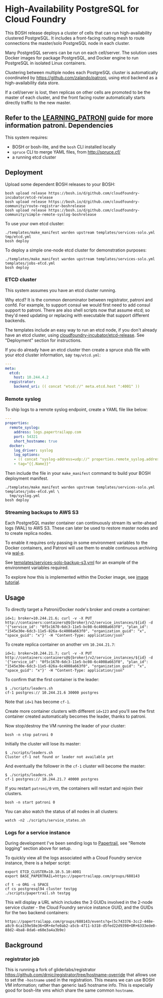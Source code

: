 # High-Availability PostgreSQL for Cloud Foundry

This BOSH release deploys a cluster of cells that can run high-availability clustered PostgreSQL. It includes a front-facing routing mesh to route connections the master/solo PostgreSQL node in each cluster.

Many PostgreSQL servers can be run on each cell/server. The solution uses Docker images for package PostgreSQL, and Docker engine to run PostgreSQL in isolated Linux containers.

Clustering between multiple nodes each PostgreSQL cluster is automatically coordinated by https://github.com/zalando/patroni, using etcd backend as a high-availability data store.

If a cell/server is lost, then replicas on other cells are promoted to be the master of each cluster, and the front facing router automatically starts directly traffic to the new master.

Refer to the [LEARNING_PATRONI](./LEARNING_PATRONI.md) guide for more information patroni.
Dependencies
------------

This system requires:

-	BOSH or bosh-lite, and the `bosh` CLI installed locally
-	`spruce` CLI to merge YAML files, from http://spruce.cf/
-	a running etcd cluster

Deployment
----------

Upload some dependent BOSH releases to your BOSH:

```
bosh upload release https://bosh.io/d/github.com/cloudfoundry-incubator/etcd-release
bosh upload release https://bosh.io/d/github.com/cloudfoundry-community/route-registrar-boshrelease
bosh upload release https://bosh.io/d/github.com/cloudfoundry-community/simple-remote-syslog-boshrelease
```

To use your own etcd cluster:

```
./templates/make_manifest warden upstream templates/services-solo.yml tmp/etcd.yml
bosh deploy
```

To deploy a simple one-node etcd cluster for demonstration purposes:

```
./templates/make_manifest warden upstream templates/services-solo.yml templates/jobs-etcd.yml
bosh deploy
```

### ETCD cluster

This system assumes you have an etcd cluster running.

Why etcd? It is the common denominator between registrator, patroni and confd. For example, to support consul we would first need to add consul support to patroni. There are also shell scripts now that assume etcd; so they'd need updating or replacing with executable that support different backends.

The templates include an easy way to run an etcd node, if you don't already have an etcd cluster, using [cloudfoundry-incubator/etcd-release](https://github.com/cloudfoundry-incubator/etcd-release). See "Deployment" section for instructions.

If you do already have an etcd cluster then create a spruce stub file with your etcd cluster information, say `tmp/etcd.yml`:

```yaml
---
meta:
  etcd:
    host: 10.244.4.2
  registrator:
    backend_uri: (( concat "etcd://" meta.etcd.host ":4001" ))
```

### Remote syslog

To ship logs to a remote syslog endpoint, create a YAML file like below:

```yaml
---
properties:
  remote_syslog:
    address: logs.papertrailapp.com
    port: 54321
    short_hostname: true
  docker:
    log_driver: syslog
    log_options:
    - (( concat "syslog-address=udp://" properties.remote_syslog.address ":" properties.remote_syslog.port ))
    - tag="{{.Name}}"
```

Then include the file in your `make_manifest` command to build your BOSH deployment manifest.

```
./templates/make_manifest warden upstream templates/services-solo.yml templates/jobs-etcd.yml \
  tmp/syslog.yml
bosh deploy
```

### Streaming backups to AWS S3

Each PostgreSQL master container can continuously stream its write-ahead logs (WAL) to AWS S3. These can later be used to restore master nodes and to create replica nodes.

To enable it requires only passing in some environment variables to the Docker containers, and Patroni will use them to enable continuous archiving via [wal-e](https://github.com/wal-e/wal-e).

See [templates/services-solo-backup-s3.yml](https://github.com/dingotiles/patroni-docker-boshrelease/blob/master/templates/services-solo-backup-s3.yml#L33-L39) for an example of the environment variables required.

To explore how this is implemented within the Docker image, see [image tutorial](https://github.com/dingotiles/patroni-docker-boshrelease/tree/master/images#backuprestore-from-aws).

Usage
-----

To directly target a Patroni/Docker node's broker and create a container:

```
id=1; broker=10.244.21.6; curl -v -X PUT http://containers:containers@${broker}/v2/service_instances/${id} -d '{"service_id": "0f5c1670-6dc3-11e5-bc08-6c4008a663f0", "plan_id": "1545e30e-6dc3-11e5-826a-6c4008a663f0", "organization_guid": "x", "space_guid": "x"}' -H "Content-Type: application/json"
```

To create replica container on another vm `10.244.21.7`:

```
id=1; broker=10.244.21.7; curl -v -X PUT http://containers:containers@${broker}/v2/service_instances/${id} -d '{"service_id": "0f5c1670-6dc3-11e5-bc08-6c4008a663f0", "plan_id": "1545e30e-6dc3-11e5-826a-6c4008a663f0", "organization_guid": "x", "space_guid": "x"}' -H "Content-Type: application/json"
```

To confirm that the first container is the leader:

```
$ ./scripts/leaders.sh
cf-1 postgres:// 10.244.21.6 30000 postgres
```

Note that `id=1` has become `cf-1`.

Create more container clusters with different `id=123` and you'll see the first container created automatically becomes the leader, thanks to patroni.

Now stop/destroy the VM running the leader of your cluster:

```
bosh -n stop patroni 0
```

Initially the cluster will lose its master:

```
$ ./scripts/leaders.sh
Cluster cf-1 not found or leader not available yet
```

And eventually the follower in the `cf-1` cluster will become the master:

```
$ ./scripts/leaders.sh
cf-1 postgres:// 10.244.21.7 40000 postgres
```

If you restart `patroni/0` vm, the containers will restart and rejoin their clusters.

```
bosh -n start patroni 0
```

You can also watch the status of all nodes in all clusters:

```
watch -n2 ./scripts/service_states.sh
```

### Logs for a service instance

During development I've been sending logs to [Papertrail](https://papertrailapp.com), see "Remote logging" section above for setup.

To quickly view all the logs associated with a Cloud Foundry service instance, there is a helper script:

```
export ETCD_CLUSTER=10.10.5.10:4001
export BASE_PAPERTRAIL=https://papertrailapp.com/groups/688143

cf t -o ORG -s SPACE
cf cs postgresql94 cluster testpg
./scripts/papertrail.sh testpg
```

This will display a URL which includes the 3 GUIDs involved in the 2-node service cluster - the Cloud Foundry service instance GUID, and the GUIDs for the two backend containers:

```
https://papertrailapp.com/groups/688143/events?q=(5c743376-3cc2-448e-a8c9-6ca159e58e36+OR+4efe0ab2-a5cb-4711-b318-d5fed22d9398+OR+6333ede0-88d2-4ba8-8da6-e60e3a4a3b9e)
```

Background
----------

### registrator job

This is running a fork of gliderlabs/registrator https://github.com/drnic/registrator/tree/hostname-override that allows use to set the `-hostname` used in the registration. This means we can use BOSH VM information; rather than generic IaaS hostname info. This is especially good for bosh-lite vms which share the same common `hostname`.
